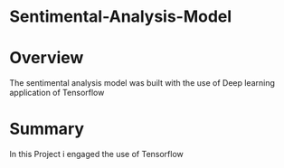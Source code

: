 # Sentimental-Analysis-Model

# Overview
The sentimental analysis model was built with the use of Deep learning application of Tensorflow

# Summary
In this Project i engaged the use of Tensorflow
